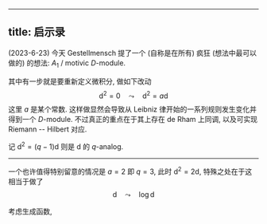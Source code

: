 
---
title: 启示录
---


(2023-6-23) 今天 Gestellmensch 提了一个 (自称是在所有) 疯狂 (想法中最可以做的) 的想法: $A_1$ / $\text{motivic}$ $D\text{-module}$.

其中有一步就是要重新定义微积分, 做如下改动 $$\text{d}^2 = 0 \quad\leadsto\quad \text{d}^2 = a\text{d}$$ 这里 $a$ 是某个常数. 这样做显然会导致从 Leibniz 律开始的一系列规则发生变化并得到一个 $D\text{-module}$. 不过真正的重点在于其上存在 de Rham 上同调, 以及可实现 Riemann -- Hilbert 对应.

记 $\text{d}^2 = (q-1)\text{d}$ 则是 $\text{d}$ 的 $q\text{-analog}$. 

---

一个也许值得特别留意的情况是 $a=2$ 即 $q=3$, 此时 $\text{d}^2 = 2\text{d}$, 特殊之处在于这相当于做了 
$$\text{d} \quad\leadsto\quad \log\text{d}$$ 


<!--
这种操作并不少见, Tropical Geometry 中的 Tropical 化运算有一种实现方式正是借助 $\log$
$$x +_q y \defeq (x^q + y^q)^{q^{-1}}, \quad q\to\infty$$

-->


考虑生成函数, 





